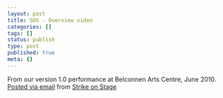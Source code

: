 ```yaml
---
layout: post
title: SOS - Overview video
categories: []
tags: []
status: publish
type: post
published: true
meta: {}
---
```




From our version 1.0 performance at Belconnen Arts Centre, June 2010. 
[Posted via email](http://posterous.com)  from 
[Strike on Stage](http://strikeonstage.posterous.com/sos-overview-video)
